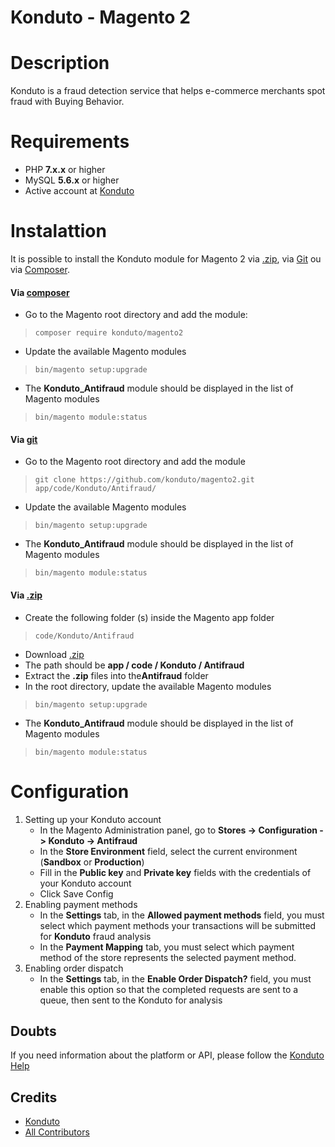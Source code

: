 
# Konduto - Magento 2

# Description
Konduto is a fraud detection service that helps e-commerce merchants spot fraud with Buying Behavior.

# Requirements
- PHP **7.x.x** or higher
- MySQL **5.6.x** or higher
- Active account at [Konduto](https://www.konduto.com/ "Konduto")

# Instalattion
It is possible to install the Konduto module for Magento 2 via [.zip](https://github.com/konduto/magento2/archive/master.zip), via [Git](https://github.com) ou via [Composer](https://getcomposer.org).

#### Via [composer](https://getcomposer.org)
- Go to the Magento root directory and add the module:
> `composer require konduto/magento2`
- Update the available Magento modules
> `bin/magento setup:upgrade`
- The ​**Konduto_Antifraud**​ module should be displayed in the list of Magento modules
> `bin/magento module:status`

#### Via [git](https://github.com)
- Go to the Magento root directory and add the module
> `git clone https://github.com/konduto/magento2.git app/code/Konduto/Antifraud/`
- Update the available Magento modules
> `bin/magento setup:upgrade`
- The ​**Konduto_Antifraud**​​ module should be displayed in the list of Magento modules
> `bin/magento module:status`

#### Via [.zip](https://github.com/konduto/magento2/archive/master.zip)
- Create the following folder (s) inside the Magento ​app​​ folder
> `code/Konduto/Antifraud`
- Download [.zip](https://github.com/konduto/magento2/archive/master.zip)
- The path should be ​**app / code / Konduto / Antifraud**
- Extract the **​.zip**​​ files into the ​**Antifraud** folder
- In the root directory, update the available Magento modules
> `bin/magento setup:upgrade`
- The **Konduto_Antifraud** module should be displayed in the list of Magento modules
> `bin/magento module:status`

# Configuration
1. Setting up your Konduto account
    - In the Magento Administration panel, go to ​**Stores -> Configuration -> Konduto -> Antifraud**
    - In the **Store Environment** field, select the current environment (**Sandbox** or **Production**)
    - Fill in the **Public key** and **Private key** fields with the credentials of your Konduto account
    - Click Save Config
2. Enabling payment methods
    - In the **Settings** tab, in the **Allowed payment methods** field, you must select which payment methods your transactions will be submitted for **Konduto** fraud analysis
    - In the **Payment Mapping** tab, you must select which payment method of the store represents the selected payment method.
3. Enabling order dispatch
    - In the **Settings** tab, in the **Enable Order Dispatch?** field, you must enable this option so that the completed requests are sent to a queue, then sent to the Konduto for analysis

## Doubts
If you need information about the platform or API, please follow the [Konduto Help](https://ajuda.konduto.com/)

## Credits
- [Konduto](https://github.com/konduto)
- [All Contributors](https://github.com/konduto/magento2/graphs/contributors)

